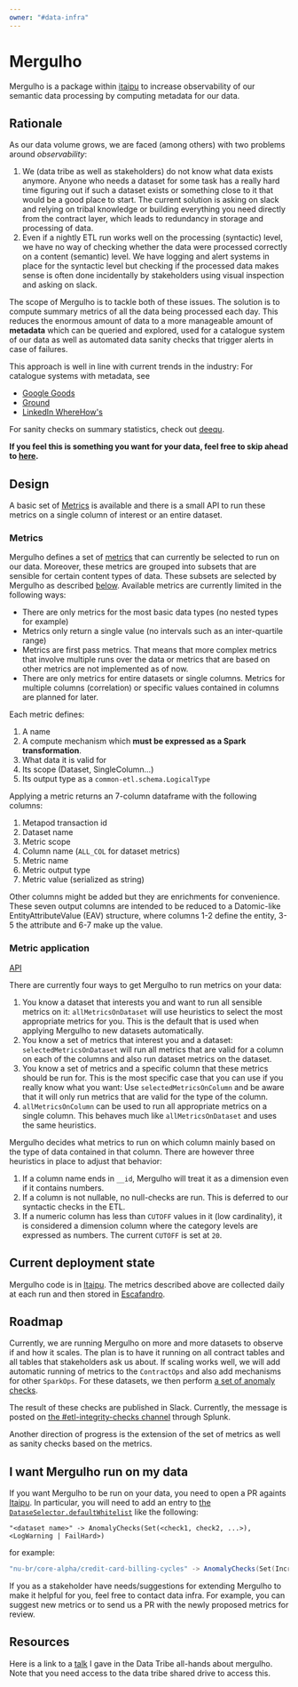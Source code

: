 ```yaml
---
owner: "#data-infra"
---
```


# Mergulho

Mergulho is a package within
[itaipu](https://github.com/nubank/itaipu) to increase observability of
our semantic data processing by computing metadata for our data.

## Rationale

As our data volume grows, we are faced (among others) with two problems around
_observability_:

1. We (data tribe as well as stakeholders) do not know what data exists
   anymore. Anyone who needs a dataset for some task has a really hard time
   figuring out if such a dataset exists or something close to it that would be
   a good place to start. The current solution is asking on slack and relying
   on tribal knowledge or building everything you need directly from the
   contract layer, which leads to redundancy in storage and processing of data.
2. Even if a nightly ETL run works well on the processing (syntactic) level, we
   have no way of checking whether the data were processed correctly on a
   content (semantic) level. We have logging and alert systems in place for the
   syntactic level but checking if the processed data makes sense is often done
   incidentally by stakeholders using visual inspection and asking on slack.

The scope of Mergulho is to tackle both of these issues. The solution is to
compute summary metrics of all the data being processed each day. This reduces
the enormous amount of data to a more manageable amount of **metadata** which
can be queried and explored, used for a catalogue system of our data as well as
automated data sanity checks that trigger alerts in case of failures.

This approach is well in line with current trends in the industry: For
catalogue systems with metadata, see

* [Google Goods](https://research.google.com/pubs/pub45390.html)
* [Ground](http://cidrdb.org/cidr2017/papers/p111-hellerstein-cidr17.pdf)
* [LinkedIn WhereHow's](https://github.com/linkedin/WhereHows)

For sanity checks on summary statistics, check out [deequ](https://github.com/awslabs/deequ).

**If you feel this is something you want for your data, feel free to skip ahead
to [here](#i-want-mergulho-run-on-my-data).**

## Design

A basic set of [Metrics](#metrics) is available and there is a small
API to run these metrics on a single column of interest or an entire
dataset.

### Metrics

Mergulho defines a set of [metrics](https://github.com/nubank/itaipu/blob/master/common-etl/src/main/scala/nu/data/infra/mergulho/metrics/Metric.scala)
that can currently be selected to run on our data. Moreover, these metrics are
grouped into subsets that are sensible for certain content types of data. These
subsets are selected by Mergulho as described [below](#metric-application).
Available metrics are currently limited in the following ways:

* There are only metrics for the most basic data types (no nested types for example)
* Metrics only return a single value (no intervals such as an inter-quartile range)
* Metrics are first pass metrics. That means that more complex metrics that
  involve multiple runs over the data or metrics that are based on other
  metrics are not implemented as of now.
* There are only metrics for entire datasets or single columns. Metrics for
  multiple columns (correlation) or specific values contained in columns are planned for
  later.

Each metric defines:

1. A name
2. A compute mechanism which **must be expressed as a Spark transformation**.
3. What data it is valid for
4. Its scope (Dataset, SingleColumn...)
5. Its output type as a `common-etl.schema.LogicalType`

Applying a metric returns an 7-column dataframe with the following columns:

1. Metapod transaction id
2. Dataset name
3. Metric scope
4. Column name (`ALL_COL` for dataset metrics)
5. Metric name
6. Metric output type
7. Metric value (serialized as string)

Other columns might be added but they are enrichments for convenience. These
seven output columns are intended to be reduced to a Datomic-like
EntityAttributeValue (EAV) structure, where columns 1-2 define the entity, 3-5
the attribute and 6-7 make up the value.

### Metric application

[API](https://github.com/nubank/itaipu/blob/master/common-etl/src/main/scala/nu/data/infra/mergulho/internal/MetricsCollector.scala)

There are currently four ways to get Mergulho to run metrics on your data:

1. You know a dataset that interests you and want to run all sensible metrics
   on it: `allMetricsOnDataset` will use heuristics to select the most
   appropriate metrics for you. This is the default that is used when applying
   Mergulho to new datasets automatically.
2. You know a set of metrics that interest you and a dataset:
   `selectedMetricsOnDataset` will run all metrics that are valid for a column
   on each of the columns and also run dataset metrics on the dataset.
3. You know a set of metrics and a specific column that these metrics should be
   run for. This is the most specific case that you can use if you really know
   what you want: Use `selectedMetricsOnColumn` and be aware that it will only
   run metrics that are valid for the type of the column.
4. `allMetricsOnColumn` can be used to run all appropriate metrics on a single
   column. This behaves much like `allMetricsOnDataset` and uses the same
   heuristics.

Mergulho decides what metrics to run on which column mainly based on the type
of data contained in that column. There are however three heuristics in place
to adjust that behavior:

1. If a column name ends in `__id`, Mergulho will treat it as a dimension even
   if it contains numbers.
2. If a column is not nullable, no null-checks are run. This is deferred to our
   syntactic checks in the ETL.
3. If a numeric column has less than `CUTOFF` values in it (low cardinality),
   it is considered a dimension column where the category levels are expressed
   as numbers. The current `CUTOFF` is set at `20`.

## Current deployment state

Mergulho code is in [Itaipu](https://github.com/nubank/itaipu). The
metrics described above are collected daily at each run and then
stored in [Escafandro](https://github.com/nubank/escafandro).

## Roadmap

Currently, we are running Mergulho on more and more datasets to
observe if and how it scales. The plan is to have it running on all
contract tables and all tables that stakeholders ask us about. If
scaling works well, we will add automatic running of metrics to the
`ContractOps` and also add mechanisms for other `SparkOps`. For these
datasets, we then perform [a set of anomaly
checks](https://github.com/nubank/itaipu/blob/master/common-etl/src/main/scala/common_etl/evaluator/steps/mergulho/DatasetSelector.scala).

The result of these checks are published in Slack. Currently, the
message is posted on [the #etl-integrity-checks
channel](https://nubank.slack.com/archives/CGBLGLYFK) through Splunk.

Another direction of progress is the extension of the set of metrics as well as
sanity checks based on the metrics.

## I want Mergulho run on my data

If you want Mergulho to be run on your data, you need to open a PR
againts [Itaipu](https://github.com/nubank/itaipu). In particular, you
will need to add an entry to [the
`DataseSelector.defaultWhitelist`](https://github.com/nubank/itaipu/blob/master/common-etl/src/main/scala/common_etl/evaluator/steps/mergulho/DatasetSelector.scala)
like the following:

```
"<dataset name>" -> AnomalyChecks(Set(<check1, check2, ...>), <LogWarning | FailHard>)
```

for example:

```scala
"nu-br/core-alpha/credit-card-billing-cycles" -> AnomalyChecks(Set(IncreasingRowCountChecker), LogWarning)
```

If you as a stakeholder have needs/suggestions for extending Mergulho
to make it helpful for you, feel free to contact data infra. For
example, you can suggest new metrics or to send us a PR with the newly
proposed metrics for review.

## Resources

Here is a link to a
[talk](https://docs.google.com/presentation/d/1EVG6_zpc_79txV-CB4Jr5L0zV-_-JFzryQlbSekC8ic/edit#slide=id.p)
I gave in the Data Tribe all-hands about mergulho. Note that you need
access to the data tribe shared drive to access this.
